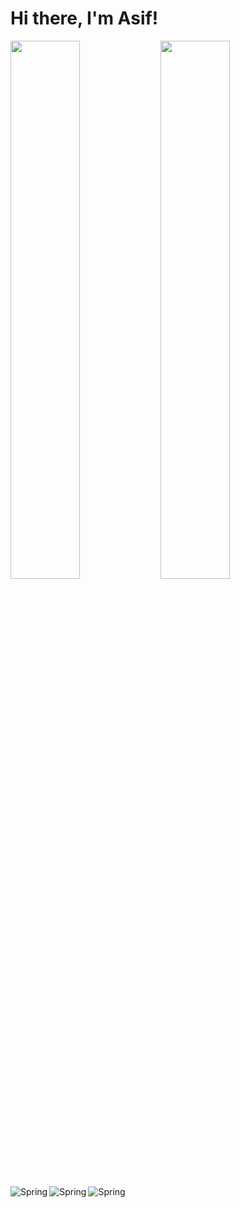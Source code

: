 

# Hi there, I'm Asif!

<img align="left" width="47%" src="https://github-readme-stats.vercel.app/api?username=kaziasifjawwad&show_icons=true&theme=radical" />
<img align="left" width="47%" src="https://github-readme-stats.vercel.app/api/top-langs/?username=kaziasifjawwad&layout=compact" />


<img align="left" alt="Spring" src="https://img.shields.io/badge/spring-%236DB33F.svg?style=for-the-badge&logo=spring&logoColor=white"/>
<img align="left" alt="Spring" src="https://img.shields.io/badge/angular-%23DD0031.svg?style=for-the-badge&logo=angular&logoColor=white"/>
<img align="left" alt="Spring" src="https://img.shields.io/badge/TensorFlow-%23FF6F00.svg?style=for-the-badge&logo=TensorFlow&logoColor=white"/>
